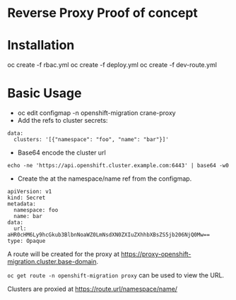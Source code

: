 # Reverse Proxy Proof of concept

# Installation
oc create -f rbac.yml
oc create -f deploy.yml
oc create -f dev-route.yml

# Basic Usage
- oc edit configmap -n openshift-migration crane-proxy
- Add the refs to cluster secrets:
```
data:
  clusters: '[{"namespace": "foo", "name": "bar"}]'
```
- Base64 encode the cluster url
```
echo -ne 'https://api.openshift.cluster.example.com:6443' | base64 -w0
```
- Create the at the namespace/name ref from the configmap.
```
apiVersion: v1
kind: Secret
metadata:
  namespace: foo
  name: bar
data:
  url: aHR0cHM6Ly9hcGkub3BlbnNoaWZ0LmNsdXN0ZXIuZXhhbXBsZS5jb206NjQ0Mw==
type: Opaque

```

A route will be created for the proxy at https://proxy-openshift-migration.cluster.base-domain.  
  
`oc get route -n openshift-migration proxy` can be used to view the URL.
  
Clusters are proxied at https://route.url/namespace/name/  
